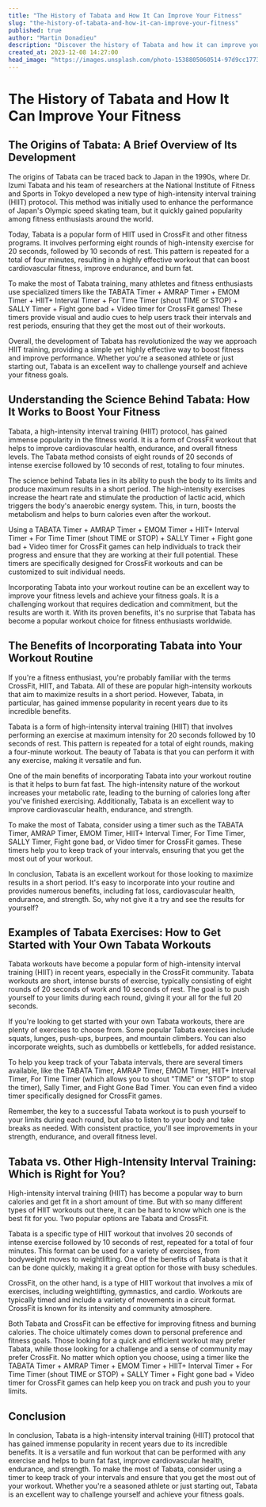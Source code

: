 ```yaml
---
title: "The History of Tabata and How It Can Improve Your Fitness"
slug: "the-history-of-tabata-and-how-it-can-improve-your-fitness"
published: true
author: "Martin Donadieu"
description: "Discover the history of Tabata and how it can improve your fitness. Learn about the science behind Tabata, its benefits, examples of Tabata exercises, and how it compares to other high-intensity interval training methods."
created_at: 2023-12-08 14:27:00
head_image: "https://images.unsplash.com/photo-1538805060514-97d9cc17730c?ixlib=rb-4.0.3&q=80&fm=jpg&crop=entropy&cs=tinysrgb&w=1200"
---
```


# The History of Tabata and How It Can Improve Your Fitness

## **The Origins of Tabata: A Brief Overview of Its Development**

The origins of Tabata can be traced back to Japan in the 1990s, where Dr. Izumi Tabata and his team of researchers at the National Institute of Fitness and Sports in Tokyo developed a new type of high-intensity interval training (HIIT) protocol. This method was initially used to enhance the performance of Japan's Olympic speed skating team, but it quickly gained popularity among fitness enthusiasts around the world.

Today, Tabata is a popular form of HIIT used in CrossFit and other fitness programs. It involves performing eight rounds of high-intensity exercise for 20 seconds, followed by 10 seconds of rest. This pattern is repeated for a total of four minutes, resulting in a highly effective workout that can boost cardiovascular fitness, improve endurance, and burn fat.

To make the most of Tabata training, many athletes and fitness enthusiasts use specialized timers like the TABATA Timer + AMRAP Timer + EMOM Timer + HIIT+ Interval Timer + For Time Timer (shout TIME or STOP) + SALLY Timer + Fight gone bad + Video timer for CrossFit games! These timers provide visual and audio cues to help users track their intervals and rest periods, ensuring that they get the most out of their workouts.

Overall, the development of Tabata has revolutionized the way we approach HIIT training, providing a simple yet highly effective way to boost fitness and improve performance. Whether you're a seasoned athlete or just starting out, Tabata is an excellent way to challenge yourself and achieve your fitness goals.

## **Understanding the Science Behind Tabata: How It Works to Boost Your Fitness**

Tabata, a high-intensity interval training (HIIT) protocol, has gained immense popularity in the fitness world. It is a form of CrossFit workout that helps to improve cardiovascular health, endurance, and overall fitness levels. The Tabata method consists of eight rounds of 20 seconds of intense exercise followed by 10 seconds of rest, totaling to four minutes. 

The science behind Tabata lies in its ability to push the body to its limits and produce maximum results in a short period. The high-intensity exercises increase the heart rate and stimulate the production of lactic acid, which triggers the body's anaerobic energy system. This, in turn, boosts the metabolism and helps to burn calories even after the workout.

Using a TABATA Timer + AMRAP Timer + EMOM Timer + HIIT+ Interval Timer + For Time Timer (shout TIME or STOP) + SALLY Timer + Fight gone bad + Video timer for CrossFit games can help individuals to track their progress and ensure that they are working at their full potential. These timers are specifically designed for CrossFit workouts and can be customized to suit individual needs. 

Incorporating Tabata into your workout routine can be an excellent way to improve your fitness levels and achieve your fitness goals. It is a challenging workout that requires dedication and commitment, but the results are worth it. With its proven benefits, it's no surprise that Tabata has become a popular workout choice for fitness enthusiasts worldwide.

## **The Benefits of Incorporating Tabata into Your Workout Routine**

If you're a fitness enthusiast, you're probably familiar with the terms CrossFit, HIIT, and Tabata. All of these are popular high-intensity workouts that aim to maximize results in a short period. However, Tabata, in particular, has gained immense popularity in recent years due to its incredible benefits.

Tabata is a form of high-intensity interval training (HIIT) that involves performing an exercise at maximum intensity for 20 seconds followed by 10 seconds of rest. This pattern is repeated for a total of eight rounds, making a four-minute workout. The beauty of Tabata is that you can perform it with any exercise, making it versatile and fun.

One of the main benefits of incorporating Tabata into your workout routine is that it helps to burn fat fast. The high-intensity nature of the workout increases your metabolic rate, leading to the burning of calories long after you've finished exercising. Additionally, Tabata is an excellent way to improve cardiovascular health, endurance, and strength.

To make the most of Tabata, consider using a timer such as the TABATA Timer, AMRAP Timer, EMOM Timer, HIIT+ Interval Timer, For Time Timer, SALLY Timer, Fight gone bad, or Video timer for CrossFit games. These timers help you to keep track of your intervals, ensuring that you get the most out of your workout.

In conclusion, Tabata is an excellent workout for those looking to maximize results in a short period. It's easy to incorporate into your routine and provides numerous benefits, including fat loss, cardiovascular health, endurance, and strength. So, why not give it a try and see the results for yourself?

## **Examples of Tabata Exercises: How to Get Started with Your Own Tabata Workouts**

Tabata workouts have become a popular form of high-intensity interval training (HIIT) in recent years, especially in the CrossFit community. Tabata workouts are short, intense bursts of exercise, typically consisting of eight rounds of 20 seconds of work and 10 seconds of rest. The goal is to push yourself to your limits during each round, giving it your all for the full 20 seconds. 

If you're looking to get started with your own Tabata workouts, there are plenty of exercises to choose from. Some popular Tabata exercises include squats, lunges, push-ups, burpees, and mountain climbers. You can also incorporate weights, such as dumbbells or kettlebells, for added resistance. 

To help you keep track of your Tabata intervals, there are several timers available, like the TABATA Timer, AMRAP Timer, EMOM Timer, HIIT+ Interval Timer, For Time Timer (which allows you to shout "TIME" or "STOP" to stop the timer), Sally Timer, and Fight Gone Bad Timer. You can even find a video timer specifically designed for CrossFit games. 

Remember, the key to a successful Tabata workout is to push yourself to your limits during each round, but also to listen to your body and take breaks as needed. With consistent practice, you'll see improvements in your strength, endurance, and overall fitness level.

## **Tabata vs. Other High-Intensity Interval Training: Which is Right for You?**

High-intensity interval training (HIIT) has become a popular way to burn calories and get fit in a short amount of time. But with so many different types of HIIT workouts out there, it can be hard to know which one is the best fit for you. Two popular options are Tabata and CrossFit.

Tabata is a specific type of HIIT workout that involves 20 seconds of intense exercise followed by 10 seconds of rest, repeated for a total of four minutes. This format can be used for a variety of exercises, from bodyweight moves to weightlifting. One of the benefits of Tabata is that it can be done quickly, making it a great option for those with busy schedules.

CrossFit, on the other hand, is a type of HIIT workout that involves a mix of exercises, including weightlifting, gymnastics, and cardio. Workouts are typically timed and include a variety of movements in a circuit format. CrossFit is known for its intensity and community atmosphere.

Both Tabata and CrossFit can be effective for improving fitness and burning calories. The choice ultimately comes down to personal preference and fitness goals. Those looking for a quick and efficient workout may prefer Tabata, while those looking for a challenge and a sense of community may prefer CrossFit. No matter which option you choose, using a timer like the TABATA Timer + AMRAP Timer + EMOM Timer + HIIT+ Interval Timer + For Time Timer (shout TIME or STOP) + SALLY Timer + Fight gone bad + Video timer for CrossFit games can help keep you on track and push you to your limits.

## **Conclusion**

In conclusion, Tabata is a high-intensity interval training (HIIT) protocol that has gained immense popularity in recent years due to its incredible benefits. It is a versatile and fun workout that can be performed with any exercise and helps to burn fat fast, improve cardiovascular health, endurance, and strength. To make the most of Tabata, consider using a timer to keep track of your intervals and ensure that you get the most out of your workout. Whether you're a seasoned athlete or just starting out, Tabata is an excellent way to challenge yourself and achieve your fitness goals.